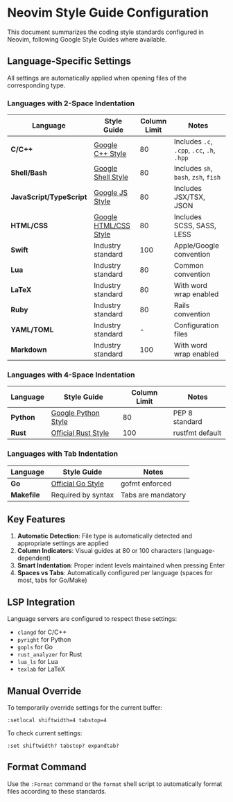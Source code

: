 # Neovim Style Guide Configuration

This document summarizes the coding style standards configured in Neovim, following Google Style Guides where available.

## Language-Specific Settings

All settings are automatically applied when opening files of the corresponding type.

### Languages with 2-Space Indentation

| Language | Style Guide | Column Limit | Notes |
|----------|-------------|--------------|-------|
| **C/C++** | [Google C++ Style](https://google.github.io/styleguide/cppguide.html) | 80 | Includes `.c`, `.cpp`, `.cc`, `.h`, `.hpp` |
| **Shell/Bash** | [Google Shell Style](https://google.github.io/styleguide/shellguide.html) | 80 | Includes `sh`, `bash`, `zsh`, `fish` |
| **JavaScript/TypeScript** | [Google JS Style](https://google.github.io/styleguide/jsguide.html) | 80 | Includes JSX/TSX, JSON |
| **HTML/CSS** | [Google HTML/CSS Style](https://google.github.io/styleguide/htmlcssguide.html) | 80 | Includes SCSS, SASS, LESS |
| **Swift** | Industry standard | 100 | Apple/Google convention |
| **Lua** | Industry standard | 80 | Common convention |
| **LaTeX** | Industry standard | 80 | With word wrap enabled |
| **Ruby** | Industry standard | 80 | Rails convention |
| **YAML/TOML** | Industry standard | - | Configuration files |
| **Markdown** | Industry standard | 100 | With word wrap enabled |

### Languages with 4-Space Indentation

| Language | Style Guide | Column Limit | Notes |
|----------|-------------|--------------|-------|
| **Python** | [Google Python Style](https://google.github.io/styleguide/pyguide.html) | 80 | PEP 8 standard |
| **Rust** | [Official Rust Style](https://doc.rust-lang.org/1.0.0/style/) | 100 | rustfmt default |

### Languages with Tab Indentation

| Language | Style Guide | Notes |
|----------|-------------|-------|
| **Go** | [Official Go Style](https://golang.org/doc/effective_go.html) | gofmt enforced |
| **Makefile** | Required by syntax | Tabs are mandatory |

## Key Features

1. **Automatic Detection**: File type is automatically detected and appropriate settings are applied
2. **Column Indicators**: Visual guides at 80 or 100 characters (language-dependent)
3. **Smart Indentation**: Proper indent levels maintained when pressing Enter
4. **Spaces vs Tabs**: Automatically configured per language (spaces for most, tabs for Go/Make)

## LSP Integration

Language servers are configured to respect these settings:
- `clangd` for C/C++
- `pyright` for Python
- `gopls` for Go
- `rust_analyzer` for Rust
- `lua_ls` for Lua
- `texlab` for LaTeX

## Manual Override

To temporarily override settings for the current buffer:
```vim
:setlocal shiftwidth=4 tabstop=4
```

To check current settings:
```vim
:set shiftwidth? tabstop? expandtab?
```

## Format Command

Use the `:Format` command or the `format` shell script to automatically format files according to these standards.